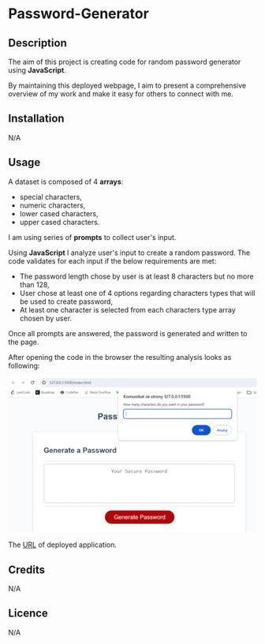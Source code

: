 # Password-Generator

## Description
The aim of this project is creating code for random password generator using **JavaScript**. 

By maintaining this deployed webpage, I aim to present a comprehensive overview of my work and make it easy for others to connect with me.

## Installation
N/A

## Usage
A dataset is composed of 4 **arrays**: 
- special characters,
- numeric characters,
- lower cased characters,
- upper cased characters.

I am using series of **prompts** to collect user's input.

Using **JavaScript** I analyze user's input to create a random password. The code validates for each input if the below requirements are met:
- The password length chose by user is at least 8 characters but no more than 128,
- User chose at least one of 4 options regarding characters types that will be used to create password,
- At least one character is selected from each characters type array chosen by user.

Once all prompts are answered, the password is generated and written to the page.


After opening the code in the browser the resulting analysis looks as following:

![A screenshot of the deployed application](./img/password-generator.PNG)

The [URL](https://paulinasiwko.github.io/Password-Generator/) of deployed application.

## Credits
N/A

## Licence 
N/A